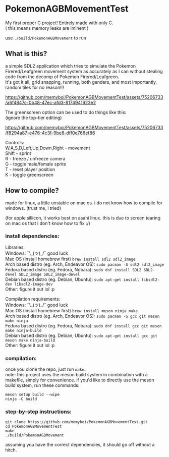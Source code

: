 # PokemonAGBMovementTest
My first proper C project! Entirely made with only C.  
( this means memory leaks are iminent )

use `./build/PokemonAGBMovement` to run

## What is this?
a simple SDL2 application which tries to simulate the Pokemon Firered/Leafgreen movement system as accurately as I can without stealing code from the decomp of Pokemon Firered/Leafgreen.  
It's got it all, grid snapping, running, both genders, and most importantly, random tiles for no reason!!!
  
https://github.com/memyboi/PokemonAGBMovementTest/assets/75206733/a6f4847c-0b48-47ec-afd3-8174941923e2

The greenscreen option can be used to do things like this:  
(ignore the top-tier editing)  

https://github.com/memyboi/PokemonAGBMovementTest/assets/75206733/f8294a87-e476-4c3f-9be8-dff0e766ef86

Controls:  
W,A,S,D,Left,Up,Down,Right - movement  
Shift - sprint  
R - freeze / unfreeze camera  
G - toggle male/female sprite  
T - reset player position  
K - toggle greenscreen  

## How to compile?
made for linux, a little unstable on mac os.
i do not know how to compile for windows.
(trust me, i tried)  
  
(for apple sillicon, it works best on asahi linux. this is due to screen tearing on mac os that i don't know how to fix :/)
  
### install dependencies:
Libraries:  
Windows: ¯\\\_(ツ)\_/¯ good luck  
Mac OS (install homebrew first) `brew install sdl2 sdl2_image`  
Arch based distro (eg. Arch, Endeavor OS): `sudo pacman -S sdl2 sdl2_image`  
Fedora based distro (eg. Fedora, Nobara): `sudo dnf install SDL2 SDL2-devel SDL2_image SDL2_image-devel`  
Debian based distro (eg. Debian, Ubuntu): `sudo apt-get install libsdl2-dev libsdl2-image-dev`  
Other: figure it out lol :p  

Compilation requirements:  
Windows: ¯\\\_(ツ)\_/¯ good luck  
Mac OS (install homebrew first) `brew install meson ninja make`  
Arch based distro (eg. Arch, Endeavor OS): `sudo pacman -S gcc git meson make ninja`  
Fedora based distro (eg. Fedora, Nobara): `sudo dnf install gcc git meson make ninja-build`  
Debian based distro (eg. Debian, Ubuntu): `sudo apt-get install gcc git meson make ninja-build`  
Other: figure it out lol :p  

### compilation:
once you clone the repo, just run `make`.  
note: this project uses the meson build system in combination with a makefile, simply for convenience. if you'd like to directly use the meson build system, run these commands:
```
meson setup build --wipe
ninja -C build
```
  
### step-by-step instructions:  
```
git clone https://github.com/memyboi/PokemonAGBMovementTest.git
cd PokemonAGBMovementTest
make
./build/PokemonAGBMovement
```
assuming you have the correct dependencies, it should go off without a hitch.
